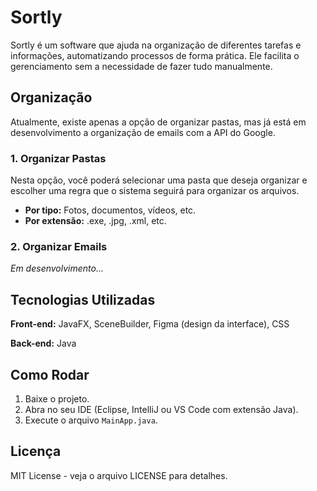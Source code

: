 # Sortly

Sortly é um software que ajuda na organização de diferentes tarefas e informações, automatizando processos de forma prática. Ele facilita o gerenciamento sem a necessidade de fazer tudo manualmente.

## Organização

Atualmente, existe apenas a opção de organizar pastas, mas já está em desenvolvimento a organização de emails com a API do Google.

### 1. Organizar Pastas

Nesta opção, você poderá selecionar uma pasta que deseja organizar e escolher uma regra que o sistema seguirá para organizar os arquivos.

- **Por tipo:** Fotos, documentos, vídeos, etc.  
- **Por extensão:** .exe, .jpg, .xml, etc.

### 2. Organizar Emails

*Em desenvolvimento...*

## Tecnologias Utilizadas

**Front-end:** JavaFX, SceneBuilder, Figma (design da interface), CSS  

**Back-end:** Java

## Como Rodar

1. Baixe o projeto.  
2. Abra no seu IDE (Eclipse, IntelliJ ou VS Code com extensão Java).  
3. Execute o arquivo `MainApp.java`.  

## Licença

MIT License - veja o arquivo LICENSE para detalhes.
